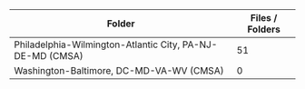| Folder                                                    |   Files / Folders |
|-----------------------------------------------------------|-------------------|
| Philadelphia-Wilmington-Atlantic City, PA-NJ-DE-MD (CMSA) |                51 |
| Washington-Baltimore, DC-MD-VA-WV (CMSA)                  |                 0 |